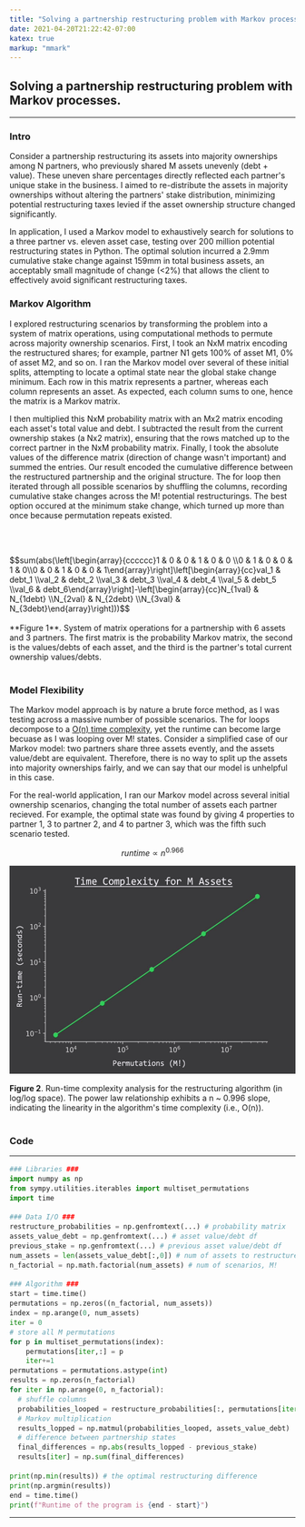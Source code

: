 ```yaml
---
title: "Solving a partnership restructuring problem with Markov processes."
date: 2021-04-20T21:22:42-07:00
katex: true
markup: "mmark"
---
```


## Solving a partnership restructuring problem with Markov processes.

---

### Intro

Consider a partnership restructuring its assets into majority ownerships among N partners, who previously shared M assets unevenly (debt + value). These uneven share percentages directly reflected each partner's unique stake in the business. I aimed to re-distribute the assets in majority ownerships without altering the partners' stake distribution, minimizing potential restructuring taxes levied if the asset ownership structure changed significantly. 

In application, I used a Markov model to exhaustively search for solutions to a three partner vs. eleven asset case, testing over 200 million potential restructuring states in Python. The optimal solution incurred a 2.9mm cumulative stake change against 159mm in total business assets, an acceptably small magnitude of change (<2%) that allows the client to effectively avoid significant restructuring taxes.

### Markov Algorithm

I explored restructuring scenarios by transforming the problem into a system of matrix operations, using computational methods to permute across majority ownership scenarios. First, I took an NxM matrix encoding the restructured shares; for example, partner N1 gets 100% of asset M1, 0% of asset M2, and so on. I ran the Markov model over several of these initial splits, attempting to locate a optimal state near the global stake change minimum. Each row in this matrix represents a partner, whereas each column represents an asset. As expected, each column sums to one, hence the matrix is a Markov matrix.

I then multiplied this NxM probability matrix with an Mx2 matrix encoding each asset's total value and debt. I subtracted the result from the current ownership stakes (a Nx2 matrix), ensuring that the rows matched up to the correct partner in the NxM probability matrix. Finally, I took the absolute values of the difference matrix (direction of change wasn't important) and summed the entries. Our result encoded the cumulative difference between the restructured partnership and the original structure. The for loop then iterated through all possible scenarios by shuffling the columns, recording cumulative stake changes across the M! potential restructurings. The best option occured at the minimum stake change, which turned up more than once because permutation repeats existed. 

<br><br>
<div>$$sum(abs(\left[\begin{array}{cccccc}1 & 0 & 0 & 1 & 0 & 0 \\0 & 1 & 0 & 0 & 1 & 0\\0 & 0 & 1 & 0 & 0 & 1\end{array}\right]\left[\begin{array}{cc}val_1 & debt_1 \\val_2 & debt_2 \\val_3 & debt_3 \\val_4 & debt_4 \\val_5 & debt_5 \\val_6 & debt_6\end{array}\right]-\left[\begin{array}{cc}N_{1val} & N_{1debt}  \\N_{2val} & N_{2debt} \\N_{3val} & N_{3debt}\end{array}\right]))$$</div>
<br>
**Figure 1**. System of matrix operations for a partnership with 6 assets and 3 partners. The first matrix is the probability Markov matrix, the second is the values/debts of each asset, and the third is the partner's total current ownership values/debts.   
<br><br>

### Model Flexibility

The Markov model approach is by nature a brute force method, as I was testing across a massive number of possible scenarios. The for loops decompose to a [O(n) time complexity](http://web.mit.edu/16.070/www/lecture/big_o.pdf), yet the runtime can become large becuase as I was looping over M! states. Consider a simplified case of our Markov model: two partners share three assets evently, and the assets value/debt are equivalent. Therefore, there is no way to split up the assets into majority ownerships fairly, and we can say that our model is unhelpful in this case. 

For the real-world application, I ran our Markov model across several initial ownership scenarios, changing the total number of assets each partner recieved. For example, the optimal state was found by giving 4 properties to partner 1, 3 to partner 2, and 4 to partner 3, which was the fifth such scenario tested.

$$runtime \propto n^{0.966}$$

<p align="center"> <img src="/posts/assets-runtime.png"/ width = "550" height = "366"> </p>

**Figure 2**. Run-time complexity analysis for the restructuring algorithm (in log/log space). The power law relationship exhibits a n ~ 0.996 slope, indicating the linearity in the algorithm's time complexity (i.e., O(n)).
<br><br>
### Code

---

```python
### Libraries ###
import numpy as np
from sympy.utilities.iterables import multiset_permutations
import time

### Data I/O ###
restructure_probabilities = np.genfromtext(...) # probability matrix
assets_value_debt = np.genfromtext(...) # asset value/debt df
previous_stake = np.genfromtext(...) # previous asset value/debt df
num_assets = len(assets_value_debt[:,0]) # num of assets to restructure, M
n_factorial = np.math.factorial(num_assets) # num of scenarios, M!

### Algorithm ###
start = time.time()
permutations = np.zeros((n_factorial, num_assets)) 
index = np.arange(0, num_assets) 
iter = 0
# store all M permutations
for p in multiset_permutations(index):
    permutations[iter,:] = p 
    iter+=1
permutations = permutations.astype(int)
results = np.zeros(n_factorial) 
for iter in np.arange(0, n_factorial):
  # shuffle columns
  probabilities_looped = restructure_probabilities[:, permutations[iter,:]]
  # Markov multiplication
  results_lopped = np.matmul(probabilities_looped, assets_value_debt)
  # difference between partnership states
  final_differences = np.abs(results_lopped - previous_stake)
  results[iter] = np.sum(final_differences)

print(np.min(results)) # the optimal restructuring difference
print(np.argmin(results))
end = time.time()
print(f"Runtime of the program is {end - start}")
```

---

